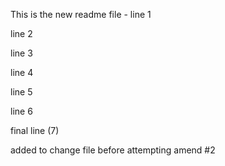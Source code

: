 This is the new readme file - line 1

line 2

line 3

line 4

line 5

line 6


final line (7)

added to change file before attempting amend #2
